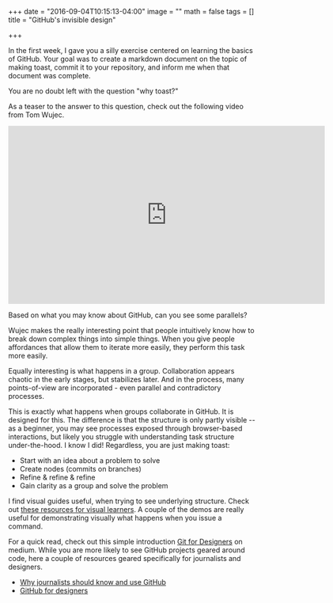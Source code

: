 +++
date = "2016-09-04T10:15:13-04:00"
image = ""
math = false
tags = []
title = "GitHub's invisible design"

+++

In the first week, I gave you a silly exercise centered on learning the basics of GitHub. Your goal was to create a markdown document on the topic of making toast, commit it to your repository, and inform me when that document was complete.

You are no doubt left with the question "why toast?"

As a teaser to the answer to this question, check out the following video from Tom Wujec.

<iframe src="https://embed-ssl.ted.com/talks/tom_wujec_got_a_wicked_problem_first_tell_me_how_you_make_toast.html" width="640" height="360" frameborder="0" scrolling="no" webkitAllowFullScreen mozallowfullscreen allowFullScreen></iframe>

Based on what you may know about GitHub, can you see some parallels?

Wujec makes the really interesting point that people intuitively know how to break down complex things into simple things. When you give people affordances that allow them to iterate more easily, they perform this task more easily.

Equally interesting is what happens in a group. Collaboration appears chaotic in the early stages, but stabilizes later. And in the process, many points-of-view are incorporated - even parallel and contradictory processes.

This is exactly what happens when groups collaborate in GitHub. It is designed for this. The difference is that the structure is only partly visible -- as a beginner, you may see processes exposed through browser-based interactions, but likely you struggle with understanding task structure under-the-hood. I know I did! Regardless, you are just making toast:

- Start with an idea about a problem to solve
- Create nodes (commits on branches)
- Refine & refine & refine
- Gain clarity as a group and solve the problem

I find visual guides useful, when trying to see underlying structure. Check out [these resources for visual learners](https://changelog.com/git-resources-for-visual-learners/). A couple of the demos are really useful for demonstrating visually what happens when you issue a command.

 For a quick read, check out this simple introduction [Git for Designers](https://medium.com/@dfosco/git-for-designers-856c434716e#.p6q05e1mr) on medium. While you are more likely to see GitHub projects geared around code, here a couple of resources geared specifically for journalists and designers.

- [Why journalists should know and use GitHub](http://knightlab.northwestern.edu/2013/06/13/getting-github-why-journalists-should-know-and-use-the-social-coding-site/)
- [GitHub for designers](http://venturebeat.com/2014/06/05/for-designers-version-control-is-a-big-problem-but-github-is-close-to-solving-it/)
